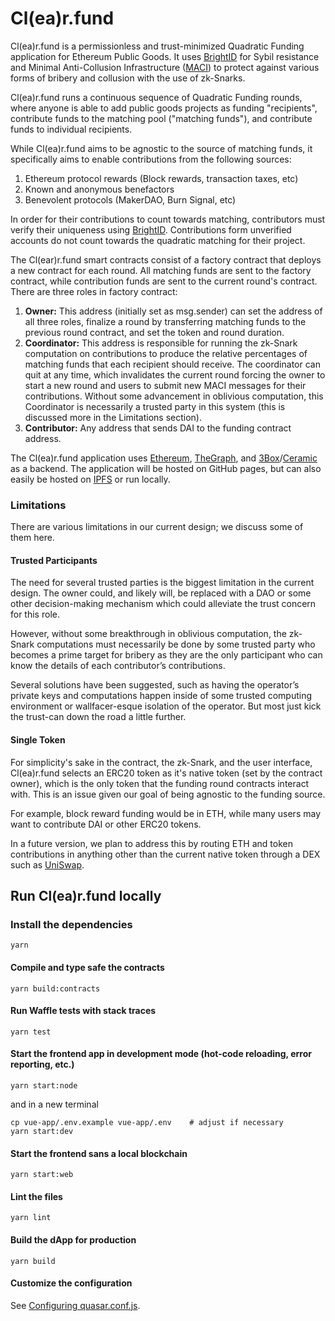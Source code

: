 # Cl(ea)r.fund

Cl(ea)r.fund is a permissionless and trust-minimized Quadratic Funding application for Ethereum Public Goods. It uses [BrightID](https://brightID.org) for Sybil resistance and Minimal Anti-Collusion Infrastructure ([MACI](https://ethresear.ch/t/minimal-anti-collusion-infrastructure/5413)) to protect against various forms of bribery and collusion with the use of zk-Snarks.

Cl(ea)r.fund runs a continuous sequence of Quadratic Funding rounds, where anyone is able to add public goods projects as funding "recipients", contribute funds to the matching pool ("matching funds"), and contribute funds to individual recipients.

While Cl(ea)r.fund aims to be agnostic to the source of matching funds, it specifically aims to enable contributions from the following sources:

1. Ethereum protocol rewards (Block rewards, transaction taxes, etc)
2. Known and anonymous benefactors
3. Benevolent protocols (MakerDAO, Burn Signal, etc)

In order for their contributions to count towards matching, contributors must verify their uniqueness using [BrightID](https://brightID.org). Contributions form unverified accounts do not count towards the quadratic matching for their project.

The Cl(ear)r.fund smart contracts consist of a factory contract that deploys a new contract for each round. All matching funds are sent to the factory contract, while contribution funds are sent to the current round's contract. There are three roles in factory contract:

1. **Owner:** This address (initially set as msg.sender) can set the address of all three roles, finalize a round by transferring matching funds to the previous round contract, and set the token and round duration.
2. **Coordinator:** This address is responsible for running the zk-Snark computation on contributions to produce the relative percentages of matching funds that each recipient should receive. The coordinator can quit at any time, which invalidates the current round forcing the owner to start a new round and users to submit new MACI messages for their contributions. Without some advancement in oblivious computation, this Coordinator is necessarily a trusted party in this system (this is discussed more in the Limitations section).
3. **Contributor:** Any address that sends DAI to the funding contract address.

The Cl(ea)r.fund application uses [Ethereum](https://ethereum.org/), [TheGraph](https://thegraph.com), and [3Box](https://3box.io/)/[Ceramic](https://www.ceramic.network/) as a backend. The application will be hosted on GitHub pages, but can also easily be hosted on [IPFS](https://ipfs.io/) or run locally.

### Limitations
There are various limitations in our current design; we discuss some of them here.

#### Trusted Participants
The need for several trusted parties is the biggest limitation in the current design. The owner could, and likely will, be replaced with a DAO or some other decision-making mechanism which could alleviate the trust concern for this role.

However, without some breakthrough in oblivious computation, the zk-Snark computations must necessarily be done by some trusted party who becomes a prime target for bribery as they are the only participant who can know the details of each contributor’s contributions.

Several solutions have been suggested, such as having the operator’s private keys and computations happen inside of some trusted computing environment or wallfacer-esque isolation of the operator. But most just kick the trust-can down the road a little further.

#### Single Token
For simplicity's sake in the contract, the zk-Snark, and the user interface, Cl(ea)r.fund selects an ERC20 token as it's native token (set by the contract owner), which is the only token that the funding round contracts interact with. This is an issue given our goal of being agnostic to the funding source.

For example, block reward funding would be in ETH, while many users may want to contribute DAI or other ERC20 tokens.

In a future version, we plan to address this by routing ETH and token contributions in anything other than the current native token through a DEX such as [UniSwap](https://uniswap.io/).

## Run Cl(ea)r.fund locally
### Install the dependencies
```
yarn
```

#### Compile and type safe the contracts
```
yarn build:contracts
```

#### Run Waffle tests with stack traces
```
yarn test
```

#### Start the frontend app in development mode (hot-code reloading, error reporting, etc.)
```
yarn start:node
```

and in a new terminal

```
cp vue-app/.env.example vue-app/.env    # adjust if necessary
yarn start:dev
```

#### Start the frontend sans a local blockchain
```
yarn start:web
```

#### Lint the files
```
yarn lint
```

#### Build the dApp for production
```
yarn build
```

#### Customize the configuration
See [Configuring quasar.conf.js](https://quasar.dev/quasar-cli/quasar-conf-js).
